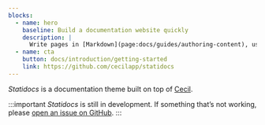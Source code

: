 ```yaml
---
blocks:
  - name: hero
    baseline: Build a documentation website quickly
    description: |
      Write pages in [Markdown](page:docs/guides/authoring-content), use [Twig templates](https://cecil.app/documentation/templates) and enjoy the power of [Cecil](https://cecil.app).
  - name: cta
    button: docs/introduction/getting-started
    link: https://github.com/cecilapp/statidocs
---
```

_Statidocs_ is a documentation theme built on top of [Cecil](https://cecil.app).

:::important
_Statidocs_ is still in development. If something that’s not working, please [open an issue on GitHub](https://github.com/Cecilapp/statidocs/issues/new/choose).
:::
